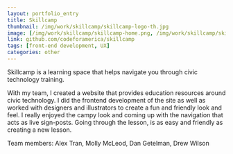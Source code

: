 ```yaml
---
layout: portfolio_entry
title: Skillcamp
thumbnail: /img/work/skillcamp/skillcamp-logo-th.jpg
image: [/img/work/skillcamp/skillcamp-home.png, /img/work/skillcamp/skillcamp-lesson.jpg, /img/work/skillcamp/skillcamp-lesson-new.png]
link: github.com/codeforamerica/skillcamp
tags: [front-end development, UX]
categories: other
---
```


Skillcamp is a learning space that helps navigate you through civic technology training.

With my team, I created a website that provides education resources around civic technology. I did the frontend development of the site as well as worked with designers and illustrators to create a fun and friendly look and feel. I really enjoyed the campy look and coming up with the navigation that acts as live sign-posts. Going through the lesson, is as easy and friendly as creating a new lesson.

Team members: Alex Tran, Molly McLeod, Dan Getelman, Drew Wilson
